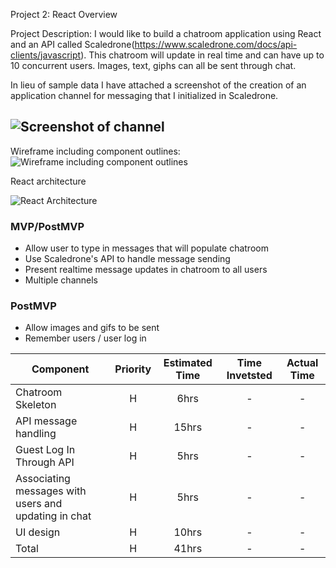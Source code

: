 Project 2: React
Overview

Project Description: I would like to build a chatroom application using React and an API called Scaledrone(https://www.scaledrone.com/docs/api-clients/javascript). This chatroom will update in real time and can have up to 10 concurrent users. Images, text, giphs can all be sent through chat.

In lieu of sample data I have attached a screenshot of the creation of an application channel for messaging that I initialized in Scaledrone. 


![Screenshot of channel](https://i.imgur.com/BkChYhl.png)
-------
Wireframe including component outlines:
![Wireframe including component outlines](https://cdn-media-1.freecodecamp.org/images/1*SUeSr13iO7yJfIf4ipaeFg.png)

React architecture

![React Architecture](https://i.imgur.com/5mG7chE.png)

### MVP/PostMVP

- Allow user to type in messages that will populate chatroom
- Use Scaledrone's API to handle message sending
- Present realtime message updates in chatroom to all users
- Multiple channels

### PostMVP
- Allow images and gifs to be sent
- Remember users / user log in 

| Component | Priority | Estimated Time | Time Invetsted | Actual Time |
| --- | :---: |  :---: | :---: | :---: |
| Chatroom Skeleton | H | 6hrs| - | - |
| API message handling | H | 15hrs| - | - |
| Guest Log In Through API | H | 5hrs| - | - |
| Associating messages with users and updating in chat | H | 5hrs| - | - |
| UI design | H | 10hrs| - | - |
| Total | H | 41hrs| - | - |

